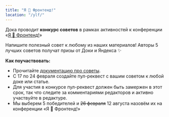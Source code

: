 ```yaml
---
title: "Я 💛 Фронтенд!"
location: "/ylf/"
---
```


Дока проводит **конкурс советов** в рамках активностей к конференции «[Я 💛 Фронтенд!](https://yandex.ru/promo/events/ya-love-frontend-2022)»

Напишите полезный совет к любому из наших материалов! Авторы 5 лучших советов получат призы от Доки и Яндекса ✨

**Как поучаствовать:**

- Прочитайте [документацию про советы](https://github.com/doka-guide/content/blob/main/docs/practice.md).
- С 17 по 24 февраля создайте пул-реквест с вашим советом к любой доке или статье.
- Для участия в конкурсе пул-реквест должен быть замержен в этот срок, так что следите за комментариями редакторов и активно участвуйте в редактуре.
- Мы выберем 5 победителей и ~~26 февраля~~ 12 августа назовём их на конференции «Я 💛 Фронтенд!»
